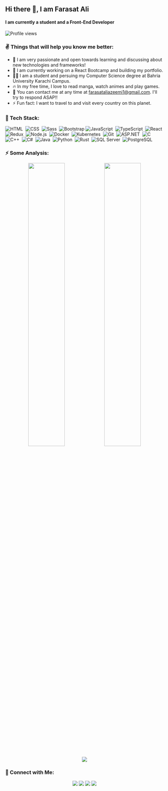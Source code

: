 ##  Hi there 👋, I am Farasat Ali
####  I am currently a student and a Front-End Developer

![Profile views](https://gpvc.arturio.dev/faraasat)  


### ✌ Things that will help you know me better:
  
  - 🚀 I am very passionate and open towards learning and discussing about new technologies and frameworks!
  - 🔭 I am currently working on a React Bootcamp and building my portfolio.
  - 👨‍🎓 I am a student and persuing my Computer Science degree at Bahria University Karachi Campus.
  - 🔥 In my free time, I love to read manga, watch animes and play games.
  - 📧 You can contact me at any time at <a href="mailto:farasataliazeemi1@gmail.com">farasataliazeemi1@gmail.com</a>. I'll try to respond ASAP!!
  - ⚡ Fun fact: I want to travel to and visit every country on this planet.

### 📡 Tech Stack:

![HTML](https://img.shields.io/badge/-HTML-333333?style=plastic&logo=HTML5)&nbsp;
![CSS](https://img.shields.io/badge/-CSS-333333?style=plastic&logo=CSS3&logoColor=1572B6)&nbsp;
![Sass](https://img.shields.io/badge/-Sass-333333?style=plastic&logo=Sass&logoColor=C76494)&nbsp;
![Bootstrap](https://img.shields.io/badge/-Bootstrap-333333?style=plastic&logo=bootstrap&logoColor=563D7C)
![JavaScript](https://img.shields.io/badge/-JavaScript-333333?style=plastic&logo=javascript)&nbsp;
![TypeScript](https://img.shields.io/badge/-TypeScript-333333?style=plastic&logo=typeScript&logoColor=007acc)&nbsp;
![React](https://img.shields.io/badge/-React-333333?style=plastic&logo=react)&nbsp;
![Redux](https://img.shields.io/badge/-Redux-333333?style=plastic&logo=redux&logoColor=7248b6)&nbsp;
![Node.js](https://img.shields.io/badge/-Node.js-333333?style=plastic&logo=node.js)&nbsp;
![Docker](https://img.shields.io/badge/-Docker-333333?style=plastic&logo=docker)&nbsp;
![Kubernetes](https://img.shields.io/badge/-Kubernetes-333333?style=plastic&logo=kubernetes)&nbsp;
![Git](https://img.shields.io/badge/-Git-333333?style=plastic&logo=git)&nbsp;
![ASP.NET](https://img.shields.io/badge/-ASP.NET-333333?style=plastic&logo=.NET)&nbsp;
![C](https://img.shields.io/badge/-C-333333?style=plastic&logo=C)
![C++](https://img.shields.io/badge/-C++-333333?style=plastic&logo=C%2B%2B)&nbsp;
![C#](https://img.shields.io/badge/-CSharp-333333?style=plastic&logo=c-sharp)&nbsp;
![Java](https://img.shields.io/badge/-Java-333333?style=plastic&logo=java)&nbsp;
![Python](https://img.shields.io/badge/-Python-333333?style=plastic&logo=python)&nbsp;
![Rust](https://img.shields.io/badge/-Rust-333333?style=plastic&logo=rust)&nbsp;
![SQL Server](https://img.shields.io/badge/-SQLServer-333333?style=plastic&logo=microsoft-sql-server)&nbsp;
![PostgreSQL](https://img.shields.io/badge/-PostgreSQL-333333?style=plastic&logo=PostgreSQL)&nbsp;

### ⚡ Some Analysis:

<!-- jolly -->
<p align="center">
  <a href="https://github.com/faraasat">
    <img height="48%" src="https://github-readme-stats.vercel.app/api?username=faraasat&count_private=true&show_icons=true&theme=react"/><img height="48%" src="https://github-readme-streak-stats.herokuapp.com/?user=faraasat&theme=react"/>
  </a>
</p>
<p align="center">
  <a href="https://github.com/faraasat">
    <img src="https://github-readme-stats.vercel.app/api/top-langs/?username=faraasat&layout=compact&langs_count=8&theme=jolly"/>
  </a>
</p>
<!--![GitHub metrics](https://metrics.lecoq.io/faraasat)-->  
<!--[![trophy](https://github-profile-trophy.vercel.app/?username=faraasat)](https://github.com/ryo-ma/github-profile-trophy)-->
<!--<a href='https://github.com/pricing'><img src='https://raw.githubusercontent.com/acervenky/animated-github-badges/master/assets/pro.gif' width='40' height='40'></a>-->

### 🤙 Connect with Me:

<p align="center">
<a href="https://www.linkedin.com/in/faraasat/"><img src="https://img.shields.io/badge/-Farasat%20Ali-0077B5?style=flat-square&logo=Linkedin&logoColor=white"/></a>
<a href="mailto:farasataliazeemi1@gmail.com"><img src="https://img.shields.io/badge/-farasataliazeemi1@gmail.com-D14836?style=flat-square&logo=Gmail&logoColor=white"/></a>
<a href="https://www.instagram.com/farasat_ali_azeemi/"><img src="https://img.shields.io/badge/-@farasat_ali_azeemi-E4405F?style=flat-square&logo=Instagram&logoColor=white"/></a>
<a href="https://www.facebook.com/FarasatAliAzeemi"><img src="https://img.shields.io/badge/-Farasat%20Ali-1877F2?style=flat-square&logo=Facebook&logoColor=white"/></a>
</p>
